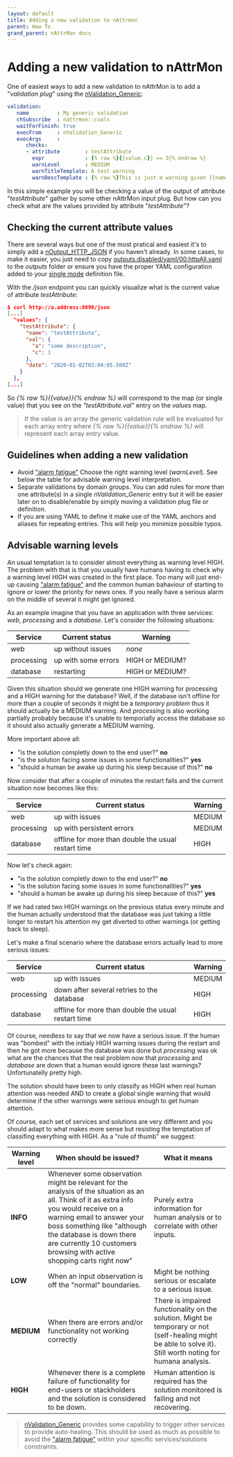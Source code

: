 ```yaml
---
layout: default
title: Adding a new validation to nAttrmon
parent: How To
grand_parent: nAttrMon docs
---
```


# Adding a new validation to nAttrMon

One of easiest ways to add a new validation to nAttrMon is to add a "_validation plug_" using the [nValidation_Generic](/docs/reference/validations/nAttrMon-nValidation-Generic):

````yaml
validation:
   name         : My generic validation
   chSubscribe  : nattrmon::cvals
   waitForFinish: true
   execFrom     : nValidation_Generic
   execArgs     :
      checks:
      - attribute        : testAttribute
        expr             : {% raw %}{{value.c}} == 3{% endraw %}
        warnLevel        : MEDIUM
        warnTitleTemplate: A test warning
        warnDescTemplate : {% raw %}This is just a warning given {{name}} because the values was {{value.c}}{% endraw %}
````

In this simple example you will be checking a value of the output of attribute "_testAttribute_" gather by some other nAttrMon input plug. But how can you check what are the values provided by attribute "_testAttribute_"?

## Checking the current attribute values

There are several ways but one of the most pratical and easiest it's to simply add a [nOutput_HTTP_JSON](/docs/reference/outputs/nAttrMon-nOutput_HTTP_JSON) if you haven't already. In some cases, to make it easier, you just need to copy [outputs.disabled/yaml/00.httpAll.yaml](https://github.com/OpenAF/nAttrMon/blob/master/config/outputs.disabled/yaml/00.httpAll.yaml) to the _outputs_ folder or ensure you have the proper YAML configuration added to your [single mode](/docs/concepts/nAttrMon-single-mode) definition file.

With the _/json_ endpoint you can quickly visualize what is the current value of attribute _testAttribute_:

````json
$ curl http://a.address:8090/json
[...]
  "values": {
    "testAttribute": {
      "name": "testAttribute",
      "val": {
        "a": "some description",
        "c": 3
      },
      "date": "2020-01-02T03:04:05.508Z"
    }
  },
[...]
````

So _{% raw %}{{value}}{% endraw %}_ will correspond to the map (or single value) that you see on the _"testAttribute.val"_ entry on the _values_ map.

> If the value is an array the generic validation rule will be evaluated for each array entry where _{% raw %}{{value}}{% endraw %}_ will represent each array entry value.

## Guidelines when adding a new validation

* Avoid ["alarm fatigue"](https://en.wikipedia.org/wiki/Alarm_fatigue) Choose the right warning level (_warnLevel_). See below the table for advisable warning level interpretation.
* Separate validations by domain groups. You can add rules for more than one attribute(s) in a single _nValidation_Generic_ entry but it will be easier later on to disable/enable by simply moving a validation plug file or definition.
* If you are using YAML to define it make use of the YAML anchors and aliases for repeating entries. This will help you minimize possible typos.

## Advisable warning levels

An usual temptation is to consider almost everything as warning level HIGH. The problem with that is that you usually have humans having to check why a warning level HIGH was created in the first place. Too many will just end-up causing ["alarm fatigue"](https://en.wikipedia.org/wiki/Alarm_fatigue) and the common human bahaviour of starting to ignore or lower the priority for news ones. If you really have a serious alarm on the middle of several it might get ignored.

As an example imagine that you have an application with three services: _web_, _processing_ and a _database_. Let's consider the following situations:

| Service    | Current status      | Warning    |
|------------|---------------------|------------|
| web        | up without issues   | _none_     | 
| processing | up with some errors | HIGH or MEDIUM? |
| database   | restarting          | HIGH or MEDIUM? |

Given this situation should we generate one HIGH warning for processing and a HIGH warning for the database? Well, if the database isn't offline for more than a couple of seconds it might be a _temporary problem_ thus it should actually be a MEDIUM warning. And _processing_ is also working partially probably because it's unable to temporially access the database so it should also actually generate a MEDIUM warning.

More important above all: 
* "is the solution completly down to the end user?" __no__
* "is the solution facing some issues in some functionalities?" __yes__
* "should a human be awake up during his sleep because of this?" __no__

Now consider that after a couple of minutes the restart fails and the current situation now becomes like this:

| Service    | Current status      | Warning    |
|------------|---------------------|------------|
| web        | up with issues      | MEDIUM     | 
| processing | up with persistent errors | MEDIUM     |
| database   | offline for more than double the usual restart time | HIGH |

Now let's check again:
* "is the solution completly down to the end user?" __no__
* "is the solution facing some issues in some functionalities?" __yes__
* "should a human be awake up during his sleep because of this?" __yes__

If we had rated two HIGH warnings on the previous status every minute and the human actually understood that the database was just taking a little longer to restart his attention my get diverted to other warnings (or getting back to sleep).

Let's make a final scenario where the database errors actually lead to more serious issues:

| Service    | Current status      | Warning    |
|------------|---------------------|------------|
| web        | up with issues      | MEDIUM     | 
| processing | down after several retries to the database | HIGH     |
| database   | offline for more than double the usual restart time | HIGH |

Of course, needless to say that we now have a serious issue. If the human was "bombed" with the initialy HIGH warning issues during the restart and then he got more because the database was done but _processing_ was ok what are the chances that the real problem now that _processing_ and _database_ are down that a human would ignore these last warnings? Unfortunatelly pretty high.

The solution should have been to only classify as HIGH when real human attention was needed AND to create a global single warning that would determine if the other warnings were serious enough to get human attention. 

Of course, each set of services and solutions are very different and you should adapt to what makes more sense but resisting the temptation of classifing everything with HIGH. As a "rule of thumb" we suggest:

| Warning level | When should be issued? | What it means |
|---------------|------------------------|---------------|
| __INFO__ | Whenever some observation might be relevant for the analysis of the situation as an all. Think of it as extra info you would receive on a warning email to answer your boss something like "although the database is down there are currently 10 customers browsing with active shopping carts right now" | Purely extra information for human analysis or to correlate with other inputs. |
| __LOW__ | When an input observation is off the "normal" boundaries. | Might be nothing serious or escalate to a serious issue. |
| __MEDIUM__ | When there are errors and/or functionality not working correctly | There is impaired functionality on the solution. Might be temporary or not (self-healing might be able to solve it). Still worth noting for humana analysis. | 
| __HIGH__ | Whenever there is a complete failure of functionality for end-users or stackholders and the solution is considered to be down. | Human attention is required has the solution monitored is failing and not recovering. |

> [nValidation_Generic](/docs/reference/validations/nAttrMon-nValidation-Generic) provides some capability to trigger other services to provide auto-healing. This should be used as much as possible to avoid the ["alarm fatigue"](https://en.wikipedia.org/wiki/Alarm_fatigue) within your specific services/solutions constraints.